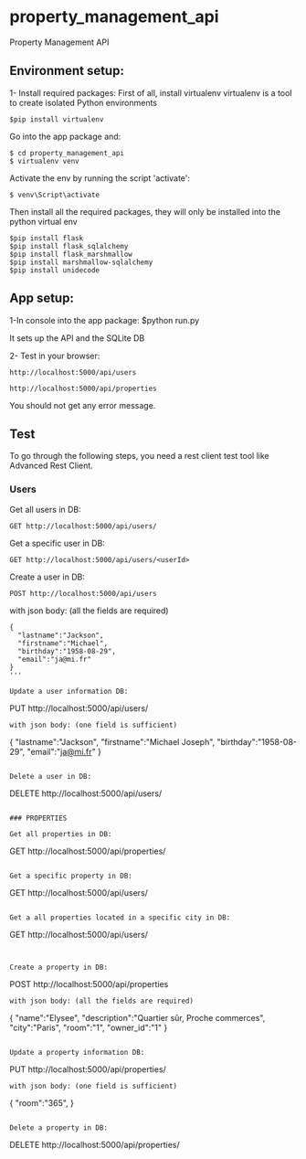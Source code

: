 # property_management_api
Property Management API

## Environment setup:
1- Install required packages:
First of all, install virtualenv 
virtualenv is a tool to create isolated Python environments
```
$pip install virtualenv
```
Go into the app package and:
```
$ cd property_management_api
$ virtualenv venv
```
Activate the env by running the script 'activate':
```
$ venv\Script\activate
```

Then install all the required packages, they will only be installed into the python virtual env
```
$pip install flask
$pip install flask_sqlalchemy
$pip install flask_marshmallow
$pip install marshmallow-sqlalchemy
$pip install unidecode
```

## App setup:

1-In console into the app package: 
$python run.py

It sets up the API and the SQLite DB

2- Test in your browser:
```
http://localhost:5000/api/users
```
```
http://localhost:5000/api/properties
```
You should not get any error message.

## Test

To go through the following steps, you need a rest client test tool like Advanced Rest Client.

### Users

Get all users in DB:
```
GET http://localhost:5000/api/users/
```

Get a specific user in DB:
```
GET http://localhost:5000/api/users/<userId>
```

Create a user in DB:
```
POST http://localhost:5000/api/users
```
with json body: (all the fields are required)
```
{
  "lastname":"Jackson",
  "firstname":"Michael",
  "birthday":"1958-08-29",
  "email":"ja@mi.fr"
}
'''

Update a user information DB:
```
PUT http://localhost:5000/api/users/<userId>
```
with json body: (one field is sufficient)
```
{
  "lastname":"Jackson",
  "firstname":"Michael Joseph",
  "birthday":"1958-08-29",
  "email":"ja@mi.fr"
}
```

Delete a user in DB:
```
DELETE http://localhost:5000/api/users/<userId>
```

### PROPERTIES

Get all properties in DB:
```
GET http://localhost:5000/api/properties/
```

Get a specific property in DB:
```
GET http://localhost:5000/api/users/<propertyId>
```

Get a all properties located in a specific city in DB:
```
GET http://localhost:5000/api/users/<cityName>
```


Create a property in DB:
```
POST http://localhost:5000/api/properties
```
with json body: (all the fields are required)
```
{
  "name":"Elysee",
  "description":"Quartier sûr, Proche commerces",
  "city":"Paris",
  "room":"1",
  "owner_id":"1"
}
```

Update a property information DB:
```
PUT http://localhost:5000/api/properties/<propertyId>
```
with json body: (one field is sufficient)
```
{
  "room":"365",
}
```

Delete a property in DB:
```
DELETE http://localhost:5000/api/properties/<userId>
```

